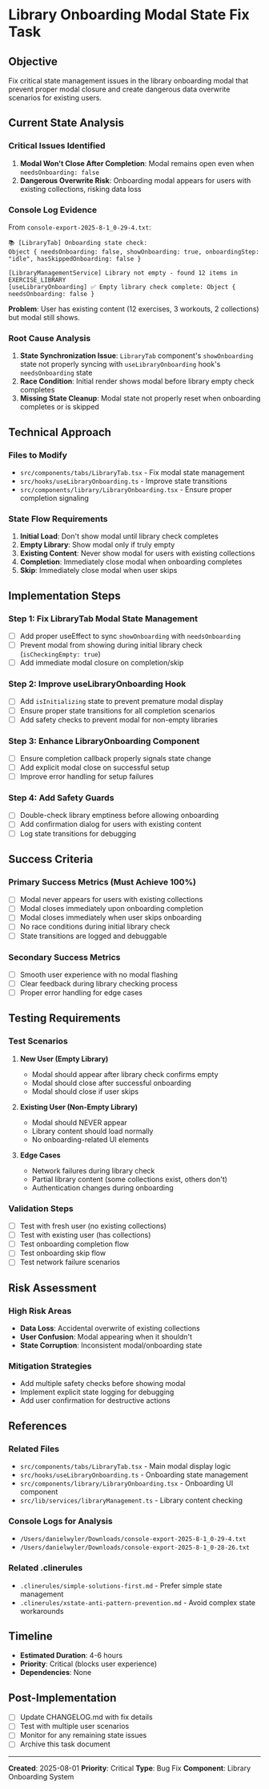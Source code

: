# Library Onboarding Modal State Fix Task

## Objective
Fix critical state management issues in the library onboarding modal that prevent proper modal closure and create dangerous data overwrite scenarios for existing users.

## Current State Analysis

### Critical Issues Identified
1. **Modal Won't Close After Completion**: Modal remains open even when `needsOnboarding: false`
2. **Dangerous Overwrite Risk**: Onboarding modal appears for users with existing collections, risking data loss

### Console Log Evidence
From `console-export-2025-8-1_0-29-4.txt`:
```
📚 [LibraryTab] Onboarding state check: 
Object { needsOnboarding: false, showOnboarding: true, onboardingStep: "idle", hasSkippedOnboarding: false }

[LibraryManagementService] Library not empty - found 12 items in EXERCISE_LIBRARY
[useLibraryOnboarding] ✅ Empty library check complete: Object { needsOnboarding: false }
```

**Problem**: User has existing content (12 exercises, 3 workouts, 2 collections) but modal still shows.

### Root Cause Analysis
1. **State Synchronization Issue**: `LibraryTab` component's `showOnboarding` state not properly syncing with `useLibraryOnboarding` hook's `needsOnboarding` state
2. **Race Condition**: Initial render shows modal before library empty check completes
3. **Missing State Cleanup**: Modal state not properly reset when onboarding completes or is skipped

## Technical Approach

### Files to Modify
- `src/components/tabs/LibraryTab.tsx` - Fix modal state management
- `src/hooks/useLibraryOnboarding.ts` - Improve state transitions
- `src/components/library/LibraryOnboarding.tsx` - Ensure proper completion signaling

### State Flow Requirements
1. **Initial Load**: Don't show modal until library check completes
2. **Empty Library**: Show modal only if truly empty
3. **Existing Content**: Never show modal for users with existing collections
4. **Completion**: Immediately close modal when onboarding completes
5. **Skip**: Immediately close modal when user skips

## Implementation Steps

### Step 1: Fix LibraryTab Modal State Management
- [ ] Add proper useEffect to sync `showOnboarding` with `needsOnboarding`
- [ ] Prevent modal from showing during initial library check (`isCheckingEmpty: true`)
- [ ] Add immediate modal closure on completion/skip

### Step 2: Improve useLibraryOnboarding Hook
- [ ] Add `isInitializing` state to prevent premature modal display
- [ ] Ensure proper state transitions for all completion scenarios
- [ ] Add safety checks to prevent modal for non-empty libraries

### Step 3: Enhance LibraryOnboarding Component
- [ ] Ensure completion callback properly signals state change
- [ ] Add explicit modal close on successful setup
- [ ] Improve error handling for setup failures

### Step 4: Add Safety Guards
- [ ] Double-check library emptiness before allowing onboarding
- [ ] Add confirmation dialog for users with existing content
- [ ] Log state transitions for debugging

## Success Criteria

### Primary Success Metrics (Must Achieve 100%)
- [ ] Modal never appears for users with existing collections
- [ ] Modal closes immediately upon onboarding completion
- [ ] Modal closes immediately when user skips onboarding
- [ ] No race conditions during initial library check
- [ ] State transitions are logged and debuggable

### Secondary Success Metrics
- [ ] Smooth user experience with no modal flashing
- [ ] Clear feedback during library checking process
- [ ] Proper error handling for edge cases

## Testing Requirements

### Test Scenarios
1. **New User (Empty Library)**
   - Modal should appear after library check confirms empty
   - Modal should close after successful onboarding
   - Modal should close if user skips

2. **Existing User (Non-Empty Library)**
   - Modal should NEVER appear
   - Library content should load normally
   - No onboarding-related UI elements

3. **Edge Cases**
   - Network failures during library check
   - Partial library content (some collections exist, others don't)
   - Authentication changes during onboarding

### Validation Steps
- [ ] Test with fresh user (no existing collections)
- [ ] Test with existing user (has collections)
- [ ] Test onboarding completion flow
- [ ] Test onboarding skip flow
- [ ] Test network failure scenarios

## Risk Assessment

### High Risk Areas
- **Data Loss**: Accidental overwrite of existing collections
- **User Confusion**: Modal appearing when it shouldn't
- **State Corruption**: Inconsistent modal/onboarding state

### Mitigation Strategies
- Add multiple safety checks before showing modal
- Implement explicit state logging for debugging
- Add user confirmation for destructive actions

## References

### Related Files
- `src/components/tabs/LibraryTab.tsx` - Main modal display logic
- `src/hooks/useLibraryOnboarding.ts` - Onboarding state management
- `src/components/library/LibraryOnboarding.tsx` - Onboarding UI component
- `src/lib/services/libraryManagement.ts` - Library content checking

### Console Logs for Analysis
- `/Users/danielwyler/Downloads/console-export-2025-8-1_0-29-4.txt`
- `/Users/danielwyler/Downloads/console-export-2025-8-1_0-28-26.txt`

### Related .clinerules
- `.clinerules/simple-solutions-first.md` - Prefer simple state management
- `.clinerules/xstate-anti-pattern-prevention.md` - Avoid complex state workarounds

## Timeline
- **Estimated Duration**: 4-6 hours
- **Priority**: Critical (blocks user experience)
- **Dependencies**: None

## Post-Implementation
- [ ] Update CHANGELOG.md with fix details
- [ ] Test with multiple user scenarios
- [ ] Monitor for any remaining state issues
- [ ] Archive this task document

---

**Created**: 2025-08-01
**Priority**: Critical
**Type**: Bug Fix
**Component**: Library Onboarding System
